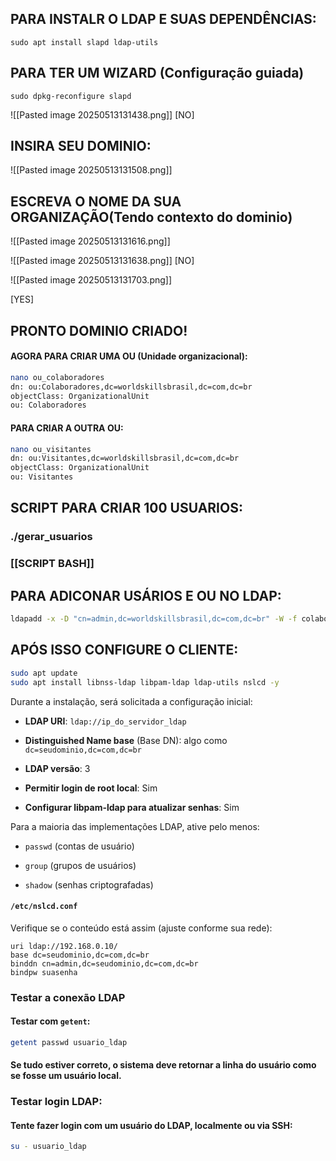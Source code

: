 ## PARA INSTALR O LDAP E SUAS DEPENDÊNCIAS:

```
sudo apt install slapd ldap-utils
```

## PARA TER UM WIZARD (Configuração guiada)

```
sudo dpkg-reconfigure slapd
```

![[Pasted image 20250513131438.png]] [NO]

## INSIRA SEU DOMINIO:

![[Pasted image 20250513131508.png]]

## ESCREVA O NOME DA SUA ORGANIZAÇÃO(Tendo contexto do dominio)

![[Pasted image 20250513131616.png]]



![[Pasted image 20250513131638.png]]
[NO]


![[Pasted image 20250513131703.png]]

[YES]

## PRONTO DOMINIO CRIADO!

#### AGORA PARA CRIAR UMA OU (Unidade organizacional):

```sh
nano ou_colaboradores
dn: ou:Colaboradores,dc=worldskillsbrasil,dc=com,dc=br
objectClass: OrganizationalUnit
ou: Colaboradores
```

#### PARA CRIAR A OUTRA OU:

```sh
nano ou_visitantes
dn: ou:Visitantes,dc=worldskillsbrasil,dc=com,dc=br
objectClass: OrganizationalUnit
ou: Visitantes
```

## SCRIPT PARA CRIAR 100 USUARIOS:
### ./gerar_usuarios
### [[SCRIPT BASH]]

## PARA ADICONAR USÁRIOS E OU NO LDAP:
```bash
ldapadd -x -D "cn=admin,dc=worldskillsbrasil,dc=com,dc=br" -W -f colaboradores.ldif
```

## APÓS ISSO CONFIGURE O CLIENTE:

```sh
sudo apt update
sudo apt install libnss-ldap libpam-ldap ldap-utils nslcd -y
```

Durante a instalação, será solicitada a configuração inicial:

- **LDAP URI**: `ldap://ip_do_servidor_ldap`
    
- **Distinguished Name base** (Base DN): algo como `dc=seudominio,dc=com,dc=br`
    
- **LDAP versão**: 3
    
- **Permitir login de root local**: Sim
    
- **Configurar libpam-ldap para atualizar senhas**: Sim

Para a maioria das implementações LDAP, ative pelo menos:

- `passwd` (contas de usuário)
    
- `group` (grupos de usuários)
    
- `shadow` (senhas criptografadas)

#### `/etc/nslcd.conf`

Verifique se o conteúdo está assim (ajuste conforme sua rede):

	uri ldap://192.168.0.10/
	base dc=seudominio,dc=com,dc=br
	binddn cn=admin,dc=seudominio,dc=com,dc=br
	bindpw suasenha

### **Testar a conexão LDAP**

#### Testar com `getent`:
```sh
getent passwd usuario_ldap
```
#### Se tudo estiver correto, o sistema deve retornar a linha do usuário como se fosse um usuário local.


### Testar login LDAP:

#### Tente fazer login com um usuário do LDAP, localmente ou via SSH:
```sh
su - usuario_ldap
```
